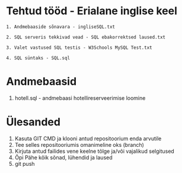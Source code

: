 # Tehtud tööd - Erialane inglise keel

    1. Andmebaaside sõnavara - ingliseSQL.txt

    2. SQL serveris tekkivad vead - SQL ebakorrektsed laused.txt

    3. Valet vastused SQL testis - W3Schools MySQL Test.txt

    4. SQL süntaks - SQL.sql

# Andmebaasid
   1. hotell.sql - andmebaasi hotellireserveerimise loomine





# Ülesanded

1. Kasuta GIT CMD ja klooni antud repositoorium enda arvutile
2. Tee selles repositooriumis omanimeline oks (branch)
3. Kirjuta antud failides vene keelne tõlge ja/või vajalikud selgitused
4. Õpi Pähe kõik sõnad, lühendid ja laused
5. git push
